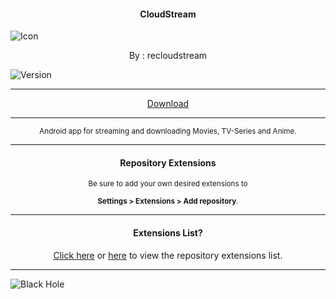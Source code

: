 <h4> <p align="center"> CloudStream </p> </h4>

![Icon](https://rb.gy/176kob)

<p align="center"> By : recloudstream </p>

![Version](https://rb.gy/tmv2vc)

---

<p align ="center">
<a href="https://rb.gy/dbik5s" class="btn btn-outline-success"> Download </a>
</p>

---

<p align="center"> <sub>
Android app for streaming and downloading Movies, TV-Series and Anime.
</sub> </p>

---

<h4> <p align="center"> Repository Extensions </p> </h4>

<p align="center"> <sub>
Be sure to add your own desired extensions to
</sub> </p>
<p align="center"> <sub>
<b>Settings > Extensions > Add repository</b>.
</sub> </p>

---

<h4> <p align="center"> Extensions List? </p> </h4>

<p align="center">
<a href="https://rb.gy/u5hrdn">Click here</a> or <a href="https://rb.gy/q3iub2">here</a> to view the repository extensions list.
</p>

---

![Black Hole](https://rb.gy/z0dyyw)
